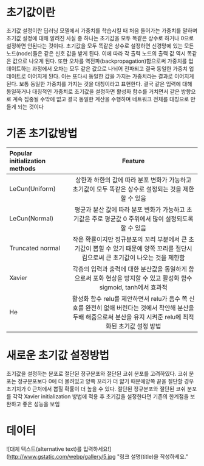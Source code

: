 # 초기값이란

초기값 설정이란 딥러닝 모델에서 가중치를 학습시킬 때 처음 들어가는 가중치를 말하며 초기값 설정에 대해 알려진 사실 중 하나는 초기값을 모두 똑같은 상수로 하거나 0으로 설정하면 안된다는 것이다. 초기값을 모두 똑같은 상수로 설정하면 신경망에 있는 모든 노드(node)들은 같은 신호 값을 받게 된다. 이에 따라 각 출력 노드의 출력 값 역시 똑같은 값으로 나오게 된다. 또한 오차를 역전파(backpropagation)함으로써 가중치를 업데이트하는 과정에서 오차는 모두 같은 값으로 나뉘어 전파되고 결국 동일한 가중치 업데이트로 이어지게 된다. 이는 또다시 동일한 값을 가지는 가중치라는 결과로 이어지게 된다. 보통 동일한 가중치를 가지는 것을 대칭이라고 표현한다. 결국 같은 입력에 대해 동일하거나 대칭적인 가중치로 초기값을 설정하면 활성화 함수를 거치면서 같은 방향으로 계속 집중될 수밖에 없고 결국 동일한 계산을 수행하며 네트워크 전체를 대칭으로 만들게 되는 것이다 

# 기존 초기값방법

|  Popular initialization methods  | Feature | 
|:--------|:--------:|
| LeCun(Uniform) | 상한과 하한의 값에 따라 분포 변화가 가능하고 초기값이 모두 똑같은 상수로 설정되는 것을 제한할 수 있음 | 
| LeCun(Normal)| 평균과 분산 값에 따라 분포 변화가 가능하고 초기값은 주로 평균값 0 주위에서 많이 설정되도록 할 수 있음   | 
| Truncated normal| 작은 확률이지만 정규분포의 꼬리 부분에서 큰 초기값이 뽑힐 수 있기 때문에 양쪽 꼬리를 절단시킴으로써 큰 초기값이 나오는 것을 제한함 | 
| Xavier | 각층의 입력과 출력에 대한 분산값을 동일하게 함으로써 포화 현상을 방지할 수 있고 활성화 함수 sigmoid, tanh에서 효과적 | 
| He |활성화 함수 relu를 제안하면서 relu가 음수 쪽 신호를 완전히 없애 버린다는 것에서 착안해 분산을 두배 해줌으로써 분산을 유지 시켜준 relu에 최적화된 초기값 설정 방법 | 

# 새로운 초기값 설정방법
초기값을 설정하는 분포로 절단된 정규분포와 절단된 코쉬 분포를 고려하였다. 코쉬 분포는 정규분포보다 0에 더 몰려있고 양쪽 꼬리가 더 얇기 때문에양쪽 끝을 절단할 경우 초기치가 0 근처에서 뽑힐 확률이 더 높을 수 있다. 절단된 정규분포와 절단된 코쉬 분포를 각각 Xavier initialization 방법에 적용
후 초기값을 설정한다면 기존의 한계점을 보완하고 좋은 성능을 보임

# 데이터 
![대체 텍스트(alternative text)를 입력하세요!](http://www.gstatic.com/webp/gallery/5.jpg "링크 설명(title)을 작성하세요."
